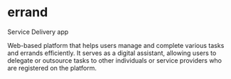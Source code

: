 # errand
Service Delivery app

 Web-based platform that helps users manage and complete various tasks and errands efficiently. It serves as a digital assistant,
 allowing users to delegate or outsource tasks to other individuals or service providers who are registered on the platform.
